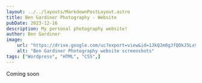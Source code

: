```yaml
---
layout: ../../layouts/MarkdownPostLayout.astro
title: Ben Gardiner Photography - Website
pubDate: 2023-12-16
description: My personal photography website!
author: Ben Gardiner
image:
    url: "https://drive.google.com/uc?export=view&id=1JkQJm0gJfQDkJ5Lx9K841h1VVRpM4KrU"
    alt: "Ben Gardiner Photography website screenshots"
tags: ["Wordpress", "HTML", "CSS",]
---
```

Coming soon
